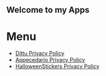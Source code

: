 ## Welcome to my Apps

# Menu

- [Dittu Privacy Policy](dittu)
- [Appecedario Privacy Policy](appecedario)
- [HalloweenStickers Privacy Policy](hallowenSticker)
